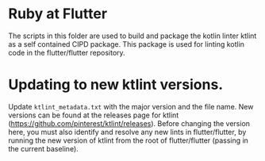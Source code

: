 # Ruby at Flutter

The scripts in this folder are used to build and package the kotlin linter
ktlint as a self contained CIPD package. This package is used
for linting kotlin code in the flutter/flutter repository.

# Updating to new ktlint versions.

Update `ktlint_metadata.txt` with the major version
and the file name. New versions can be found at the releases page for ktlint
(https://github.com/pinterest/ktlint/releases). Before changing the version here,
you must also identify and resolve any new lints in flutter/flutter, by
running the new version of ktlint from the root of flutter/flutter (passing in the
current baseline).
